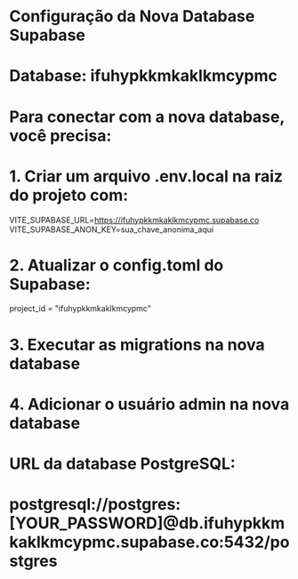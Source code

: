 # Configuração da Nova Database Supabase
# Database: ifuhypkkmkaklkmcypmc

# Para conectar com a nova database, você precisa:

# 1. Criar um arquivo .env.local na raiz do projeto com:
VITE_SUPABASE_URL=https://ifuhypkkmkaklkmcypmc.supabase.co
VITE_SUPABASE_ANON_KEY=sua_chave_anonima_aqui

# 2. Atualizar o config.toml do Supabase:
project_id = "ifuhypkkmkaklkmcypmc"

# 3. Executar as migrations na nova database

# 4. Adicionar o usuário admin na nova database

# URL da database PostgreSQL:
# postgresql://postgres:[YOUR_PASSWORD]@db.ifuhypkkmkaklkmcypmc.supabase.co:5432/postgres
